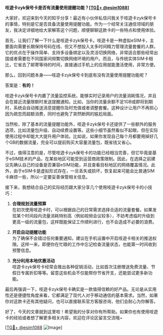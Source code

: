 **吱遊卡zyk保号卡是否有流量使用提醒功能？[[TG💪+ @esim1088](https://t.me/s/esim1088)]**

大家好，欢迎来到今天的知乎分享！最近有小伙伴私信问我关于吱遊卡zyk保号卡的事情，特别是它是否具备流量使用提醒功能。作为一个经常关注通信领域的朋友，我决定详细地给大家解答这个问题，顺便聊聊这款卡的一些特点和使用体验。

首先，让我们了解一下什么是吱遊卡zyk保号卡。吱遊卡是一种虚拟eSIM卡，主要面向需要长期保持号码在线、但又不想投入太多时间精力管理流量套餐的人群。它的优点在于操作简单、支持多设备绑定以及灵活切换网络，非常适合那些经常出国或者需要在不同国家间频繁切换网络环境的用户。而且，与传统实体SIM卡相比，它省去了邮寄等待的时间，直接通过手机上的应用就能激活使用，非常方便。

那么，回到问题本身——吱遊卡zyk保号卡到底有没有流量使用提醒功能呢？

答案是：**有的！**

吱遊卡zyk保号卡内置了流量监控系统，能够实时记录用户的流量消耗情况，并且会在接近流量限额时发送提醒通知。比如，当你的流量余额不足1GB或即将到期时，系统会自动推送消息提醒你及时充值或者调整套餐。这种设计让用户不再担心因为疏忽而超额消费，同时也避免了突然断网的尴尬局面。

当然啦，除了基本的流量提醒功能外，吱遊卡zyk保号卡还提供了一些额外的服务选项，比如流量包升级、自动续费设置等。这些小细节虽然看似不起眼，但在实际使用过程中却能大大提升用户体验。比如说，如果你发现自己每个月都要用掉好几个GB的数据流量，完全可以提前购买大容量流量包，既省钱又省心。

不过，值得注意的是，尽管吱遊卡zyk保号卡的功能已经相当完善，但它毕竟是基于eSIM技术的产品，在某些地区可能受到运营商政策限制。因此，在选择之前建议先确认自己的设备是否兼容eSIM功能，并且查看目标地区的网络覆盖情况。此外，由于eSIM卡是虚拟形式存在，一旦丢失或损坏，恢复起来可能会比普通SIM卡麻烦一些，所以一定要妥善保管相关信息。

接下来，我想结合自己的实际经历跟大家分享几个使用吱遊卡zyk保号卡的小技巧：

1. **合理规划流量预算**  
   在初次使用吱遊卡时，可以根据自己的日常需求选择合适的流量套餐。如果发现某个时间段内流量消耗特别高（例如视频会议较多），不妨考虑临时升级到更高一级的流量包，这样既能保证工作顺利进行，也不会造成不必要的浪费。

2. **开启自动提醒功能**  
   为了确保不会错过任何重要通知，建议在手机设置中开启吱遊卡相关的推送权限。这样一来，即便你在忙碌的工作中忘记检查流量状态，也能第一时间收到预警信息。

3. **充分利用本地优惠活动**  
   吱遊卡zyk保号卡经常会推出各种促销活动，比如首次注册赠送免费流量、节假日专属折扣等等。留意这些机会不仅能帮你节省开支，还能尝试更多新功能。

最后再强调一下，吱遊卡zyk保号卡确实是一款值得信赖的好产品。无论是从实用性还是便捷性角度来看，它都满足了现代人对于移动通信的基本需求。当然，如果你对这款卡还有其他疑问，也可以直接联系官方客服咨询，他们会耐心为你解答。

好了，今天的文章就到这里啦！希望我的分享对你有所帮助。如果你也有使用吱遊卡的经验或者想了解更多相关内容，欢迎在评论区留言交流哦~  

[[TG💪+ @esim1088](https://t.me/s/esim1088) ![Image](https://i.postimg.cc/4NQfJmqS/Snipaste-2025-05-13-00-14-12.png)]